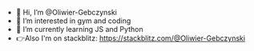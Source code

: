 - 👋 Hi, I’m @Oliwier-Gebczynski
- 👀 I’m interested in gym and coding
- 🌱 I’m currently learning JS and Python
- 👉Also I'm on stackblitz: https://stackblitz.com/@Oliwier-Gebczynski
